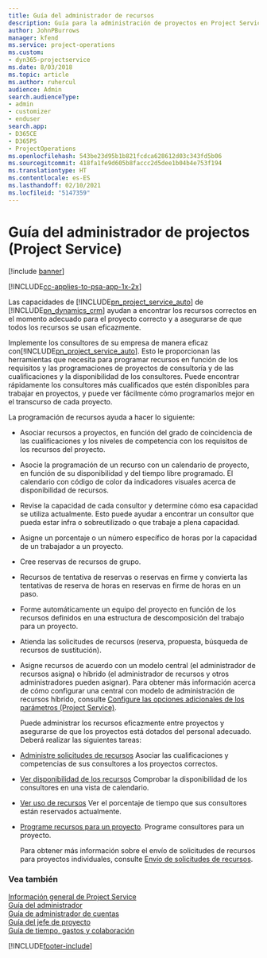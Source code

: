 ```yaml
---
title: Guía del administrador de recursos
description: Guía para la administración de proyectos en Project Service
author: JohnPBurrows
manager: kfend
ms.service: project-operations
ms.custom:
- dyn365-projectservice
ms.date: 8/03/2018
ms.topic: article
ms.author: ruhercul
audience: Admin
search.audienceType:
- admin
- customizer
- enduser
search.app:
- D365CE
- D365PS
- ProjectOperations
ms.openlocfilehash: 543be23d95b1b821fcdca628612d03c343fd5b06
ms.sourcegitcommit: 418fa1fe9d605b8faccc2d5dee1b04b4e753f194
ms.translationtype: HT
ms.contentlocale: es-ES
ms.lasthandoff: 02/10/2021
ms.locfileid: "5147359"
---
```

# <a name="resource-manager-guide-project-service"></a>Guía del administrador de projectos (Project Service)

[!include [banner](../includes/psa-now-project-operations.md)]

[!INCLUDE[cc-applies-to-psa-app-1x-2x](../includes/cc-applies-to-psa-app-1x-2x.md)]

Las capacidades de [!INCLUDE[pn_project_service_auto](../includes/pn-project-service-auto.md)] de [!INCLUDE[pn_dynamics_crm](../includes/pn-dynamics-crm.md)] ayudan a encontrar los recursos correctos en el momento adecuado para el proyecto correcto y a asegurarse de que todos los recursos se usan eficazmente.  
  
 Implemente los consultores de su empresa de manera eficaz con[!INCLUDE[pn_project_service_auto](../includes/pn-project-service-auto.md)]. Esto le proporcionan las herramientas que necesita para programar recursos en función de los requisitos y las programaciones de proyectos de consultoría y de las cualificaciones y la disponibilidad de los consultores. Puede encontrar rápidamente los consultores más cualificados que estén disponibles para trabajar en proyectos, y puede ver fácilmente cómo programarlos mejor en el transcurso de cada proyecto.  
  
 La programación de recursos ayuda a hacer lo siguiente:  
  
- Asociar recursos a proyectos, en función del grado de coincidencia de las cualificaciones y los niveles de competencia con los requisitos de los recursos del proyecto.  
  
- Asocie la programación de un recurso con un calendario de proyecto, en función de su disponibilidad y del tiempo libre programado. El calendario con código de color da indicadores visuales acerca de disponibilidad de recursos.  
  
- Revise la capacidad de cada consultor y determine cómo esa capacidad se utiliza actualmente. Esto puede ayudar a encontrar un consultor que pueda estar infra o sobreutilizado o que trabaje a plena capacidad.  
  
- Asigne un porcentaje o un número específico de horas por la capacidad de un trabajador a un proyecto.  
  
- Cree reservas de recursos de grupo.  
  
- Recursos de tentativa de reservas o reservas en firme y convierta las tentativas de reserva de horas en reservas en firme de horas en un paso.  
  
- Forme automáticamente un equipo del proyecto en función de los recursos definidos en una estructura de descomposición del trabajo para un proyecto.  
  
- Atienda las solicitudes de recursos (reserva, propuesta, búsqueda de recursos de sustitución).  
  
- Asigne recursos de acuerdo con un modelo central (el administrador de recursos asigna) o híbrido (el administrador de recursos y otros administradores pueden asignar). Para obtener más información acerca de cómo configurar una central con modelo de administración de recursos híbrido, consulte [Configure las opciones adicionales de los parámetros (Project Service)](../psa/configure-additional-parameters-settings.md).  
  
  Puede administrar los recursos eficazmente entre proyectos y asegurarse de que los proyectos está dotados del personal adecuado. Deberá realizar las siguientes tareas:  
  
- [Administre solicitudes de recursos](../psa/manage-resource-requests.md) Asociar las cualificaciones y competencias de sus consultores a los proyectos correctos.  
  
- [Ver disponibilidad de los recursos](../psa/view-resource-availability.md) Comprobar la disponibilidad de los consultores en una vista de calendario.  
  
- [Ver uso de recursos](../psa/view-resource-utilization.md) Ver el porcentaje de tiempo que sus consultores están reservados actualmente.  
  
- [Programe recursos para un proyecto](../psa/schedule-resources-project.md). Programe consultores para un proyecto.  
  
  Para obtener más información sobre el envío de solicitudes de recursos para proyectos individuales, consulte [Envío de solicitudes de recursos](../psa/submit-resource-requests.md).  
  
### <a name="see-also"></a>Vea también  
 [Información general de Project Service](../psa/overview.md)   
 [Guía del administrador](../psa/admin-guide.md)   
 [Guía de administrador de cuentas](../psa/account-manager-guide.md)   
 [Guía del jefe de proyecto](../psa/project-manager-guide.md)   
 [Guía de tiempo, gastos y colaboración](../psa/time-expense-collaboration-guide.md)


[!INCLUDE[footer-include](../includes/footer-banner.md)]